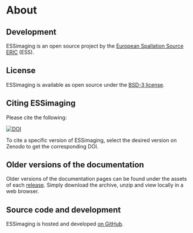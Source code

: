 # About

## Development

ESSimaging is an open source project by the [European Spallation Source ERIC](https://europeanspallationsource.se/) (ESS).

## License

ESSimaging is available as open source under the [BSD-3 license](https://opensource.org/licenses/BSD-3-Clause).

## Citing ESSimaging

Please cite the following:

[![DOI](https://zenodo.org/badge/DOI/10.5281/zenodo.14446158.svg)](https://doi.org/10.5281/zenodo.14446158)

To cite a specific version of ESSimaging, select the desired version on Zenodo to get the corresponding DOI.

## Older versions of the documentation

Older versions of the documentation pages can be found under the assets of each [release](https://github.com/scipp/essimaging/releases).
Simply download the archive, unzip and view locally in a web browser.

## Source code and development

ESSimaging is hosted and developed [on GitHub](https://github.com/scipp/essimaging).
